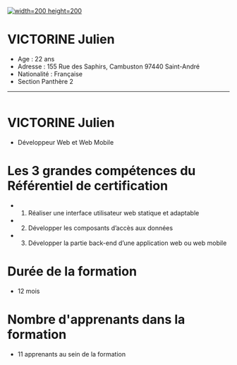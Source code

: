 <a href="https://zupimages.net/viewer.php?id=20/27/td2n.jpg"><img src="https://zupimages.net/up/20/27/td2n.jpg" alt="width=200 height=200" /></a>
# VICTORINE Julien
* Age : 22 ans
* Adresse : 155 Rue des Saphirs, Cambuston 97440 Saint-André
* Nationalité : Française 
* Section Panthère 2

-------------------------------------------------------------------------------------------------------------------------------

<a href="https://zupimages.net/viewer.php?id=20/27/gnol.png"><img src="https://zupimages.net/up/20/27/gnol.png" alt="" /></a>
# VICTORINE Julien
* Développeur Web et Web Mobile

# Les 3 grandes compétences du Référentiel de certification
* 1. Réaliser une interface utilisateur web statique et adaptable
* 2. Développer les composants d’accès aux données 
* 3. Développer la partie back-end d’une application web ou web mobile

# Durée de la formation
* 12 mois

# Nombre d'apprenants dans la formation
* 11 apprenants au sein de la formation

